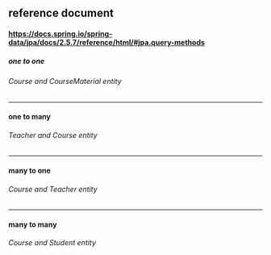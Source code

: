 ## reference document

#### https://docs.spring.io/spring-data/jpa/docs/2.5.7/reference/html/#jpa.query-methods

##### one to one
###### Course and CourseMaterial entity

----

#### one to many
###### Teacher and Course entity

----

#### many to one
###### Course and Teacher entity

----


#### many to many
###### Course and Student entity

